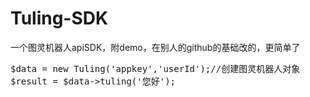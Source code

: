 # Tuling-SDK
一个图灵机器人apiSDK，附demo，在别人的github的基础改的，更简单了
<pre>
$data = new Tuling('appkey','userId');//创建图灵机器人对象
$result = $data->tuling('您好');
</pre>
